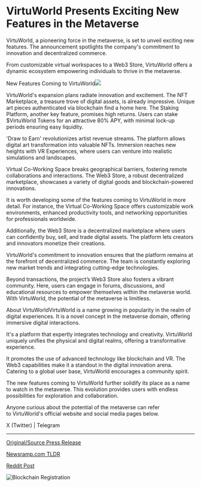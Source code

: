 # VirtuWorld Presents Exciting New Features in the Metaverse

VirtuWorld, a pioneering force in the metaverse, is set to unveil exciting new features. The announcement spotlights the company's commitment to innovation and decentralized commerce.

From customizable virtual workspaces to a Web3 Store, VirtuWorld offers a dynamic ecosystem empowering individuals to thrive in the metaverse.

New Features Coming to VirtuWorld![](https://api.blockchainwire.io/uploads/BlockAdventureSRL/editor_image/c800b1e1-005f-4826-8ece-8b1ec13f436d.jpeg)

VirtuWorld's expansion plans radiate innovation and excitement. The NFT Marketplace, a treasure trove of digital assets, is already impressive. Unique art pieces authenticated via blockchain find a home here. The Staking Platform, another key feature, promises high returns. Users can stake $VirtuWorld Tokens for an attractive 80% APY, with minimal lock-up periods ensuring easy liquidity.

'Draw to Earn' revolutionizes artist revenue streams. The platform allows digital art transformation into valuable NFTs. Immersion reaches new heights with VR Experiences, where users can venture into realistic simulations and landscapes.

Virtual Co-Working Space breaks geographical barriers, fostering remote collaborations and interactions. The Web3 Store, a robust decentralized marketplace, showcases a variety of digital goods and blockchain-powered innovations.

It is worth developing some of the features coming to VirtuWorld in more detail. For instance, the Virtual Co-Working Space offers customizable work environments, enhanced productivity tools, and networking opportunities for professionals worldwide.

Additionally, the Web3 Store is a decentralized marketplace where users can confidently buy, sell, and trade digital assets. The platform lets creators and innovators monetize their creations.

VirtuWorld's commitment to innovation ensures that the platform remains at the forefront of decentralized commerce. The team is constantly exploring new market trends and integrating cutting-edge technologies.

Beyond transactions, the project’s Web3 Store also fosters a vibrant community. Here, users can engage in forums, discussions, and educational resources to empower themselves within the metaverse world. With VirtuWorld, the potential of the metaverse is limitless.

About VirtuWorldVirtuWorld is a name growing in popularity in the realm of digital experiences. It is a novel concept in the metaverse domain, offering immersive digital interactions.

It's a platform that expertly integrates technology and creativity. VirtuWorld uniquely unifies the physical and digital realms, offering a transformative experience.

It promotes the use of advanced technology like blockchain and VR. The Web3 capabilities make it a standout in the digital innovation arena. Catering to a global user base, VirtuWorld encourages a community spirit.

The new features coming to VirtuWorld further solidify its place as a name to watch in the metaverse. This evolution provides users with endless possibilities for exploration and collaboration.

Anyone curious about the potential of the metaverse can refer to VirtuWorld's official website and social media pages below.

X (Twitter) | Telegram 

---

[Original/Source Press Release](https://blockchainwire.io/press-release/virtuworld-presents-exciting-new-features-in-the-metaverse)
                    

[Newsramp.com TLDR](None) 



[Reddit Post](https://www.reddit.com/r/GamingNewsRamp/comments/1avdpw1/virtuworld_to_unveil_exciting_new_features_in_the/) 



![Blockchain Registration](https://cdn.newsramp.app/blockchainwire/qrcode/242/11/mossm1B0.webp)